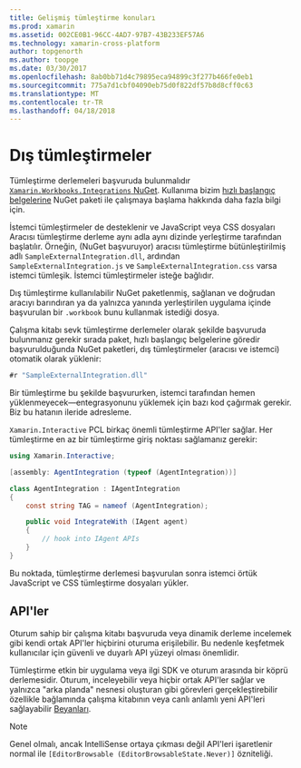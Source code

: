```yaml
---
title: Gelişmiş tümleştirme konuları
ms.prod: xamarin
ms.assetid: 002CE0B1-96CC-4AD7-97B7-43B233EF57A6
ms.technology: xamarin-cross-platform
author: topgenorth
ms.author: toopge
ms.date: 03/30/2017
ms.openlocfilehash: 8ab0bb71d4c79895eca94899c3f277b466fe0eb1
ms.sourcegitcommit: 775a7d1cbf04090eb75d0f822df57b8d8cff0c63
ms.translationtype: MT
ms.contentlocale: tr-TR
ms.lasthandoff: 04/18/2018
---
```

# <a name="external-integrations"></a>Dış tümleştirmeler

Tümleştirme derlemeleri başvuruda bulunmalıdır [ `Xamarin.Workbooks.Integrations` NuGet][nuget]. Kullanıma bizim [hızlı başlangıç belgelerine](~/tools/workbooks/sdk/index.md) NuGet paketi ile çalışmaya başlama hakkında daha fazla bilgi için.

İstemci tümleştirmeler de desteklenir ve JavaScript veya CSS dosyaları Aracısı tümleştirme derleme aynı adla aynı dizinde yerleştirme tarafından başlatılır. Örneğin, (NuGet başvuruyor) aracısı tümleştirme bütünleştirilmiş adlı `SampleExternalIntegration.dll`, ardından `SampleExternalIntegration.js` ve `SampleExternalIntegration.css` varsa istemci tümleşik. İstemci tümleştirmeler isteğe bağlıdır.

Dış tümleştirme kullanılabilir NuGet paketlenmiş, sağlanan ve doğrudan aracıyı barındıran ya da yalnızca yanında yerleştirilen uygulama içinde başvurulan bir `.workbook` bunu kullanmak istediği dosya.

Çalışma kitabı sevk tümleştirme derlemeler olarak şekilde başvuruda bulunmanız gerekir sırada paket, hızlı başlangıç belgelerine göredir başvurulduğunda NuGet paketleri, dış tümleştirmeler (aracısı ve istemci) otomatik olarak yüklenir:

```csharp
#r "SampleExternalIntegration.dll"
```

Bir tümleştirme bu şekilde başvururken, istemci tarafından hemen yüklenmeyecek&mdash;entegrasyonunu yüklemek için bazı kod çağırmak gerekir. Biz bu hatanın ileride adresleme.

`Xamarin.Interactive` PCL birkaç önemli tümleştirme API'ler sağlar. Her tümleştirme en az bir tümleştirme giriş noktası sağlamanız gerekir:

```csharp
using Xamarin.Interactive;

[assembly: AgentIntegration (typeof (AgentIntegration))]

class AgentIntegration : IAgentIntegration
{
    const string TAG = nameof (AgentIntegration);

    public void IntegrateWith (IAgent agent)
    {
        // hook into IAgent APIs
    }
}
```

Bu noktada, tümleştirme derlemesi başvurulan sonra istemci örtük JavaScript ve CSS tümleştirme dosyaları yükler.

## <a name="apis"></a>API'ler

Oturum sahip bir çalışma kitabı başvuruda veya dinamik derleme incelemek gibi kendi ortak API'ler hiçbirini oturuma erişilebilir. Bu nedenle keşfetmek kullanıcılar için güvenli ve duyarlı API yüzeyi olması önemlidir.

Tümleştirme etkin bir uygulama veya ilgi SDK ve oturum arasında bir köprü derlemesidir. Oturum, inceleyebilir veya hiçbir ortak API'ler sağlar ve yalnızca "arka planda" nesnesi oluşturan gibi görevleri gerçekleştirebilir özellikle bağlamında çalışma kitabının veya canlı anlamlı yeni API'leri sağlayabilir [Beyanları](~/tools/workbooks/sdk/representations.md).

> [!NOTE]
> Genel olmalı, ancak IntelliSense ortaya çıkması değil API'leri işaretlenir normal ile `[EditorBrowsable (EditorBrowsableState.Never)]` özniteliği.

[nuget]: https://nuget.org/packages/Xamarin.Workbooks.Integration
